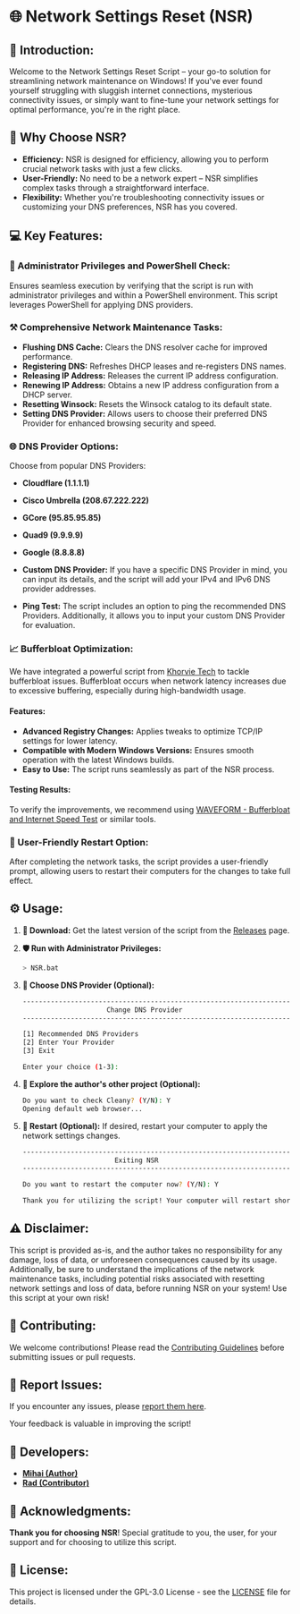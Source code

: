 # 🌐 Network Settings Reset (**NSR**)

## 🚀 Introduction:

Welcome to the Network Settings Reset Script – your go-to solution for streamlining network maintenance on Windows! If you've ever found yourself struggling with sluggish internet connections, mysterious connectivity issues, or simply want to fine-tune your network settings for optimal performance, you're in the right place.

## 🌟 Why Choose NSR?

- **Efficiency:** NSR is designed for efficiency, allowing you to perform crucial network tasks with just a few clicks.
- **User-Friendly:** No need to be a network expert – NSR simplifies complex tasks through a straightforward interface.
- **Flexibility:** Whether you're troubleshooting connectivity issues or customizing your DNS preferences, NSR has you covered.

## 💻 Key Features:

### 🔰 Administrator Privileges and PowerShell Check:

Ensures seamless execution by verifying that the script is run with administrator privileges and within a PowerShell environment. This script leverages PowerShell for applying DNS providers.

### ⚒️ Comprehensive Network Maintenance Tasks:

- **Flushing DNS Cache:** Clears the DNS resolver cache for improved performance.
- **Registering DNS:** Refreshes DHCP leases and re-registers DNS names.
- **Releasing IP Address:** Releases the current IP address configuration.
- **Renewing IP Address:** Obtains a new IP address configuration from a DHCP server.
- **Resetting Winsock:** Resets the Winsock catalog to its default state.
- **Setting DNS Provider:** Allows users to choose their preferred DNS Provider for enhanced browsing security and speed.

### 🌐 DNS Provider Options:

Choose from popular DNS Providers:
- **Cloudflare (1.1.1.1)**
- **Cisco Umbrella (208.67.222.222)**
- **GCore (95.85.95.85)**
- **Quad9 (9.9.9.9)**
- **Google (8.8.8.8)**

- **Custom DNS Provider:** If you have a specific DNS Provider in mind, you can input its details, and the script will add your IPv4 and IPv6 DNS provider addresses.
- **Ping Test:** The script includes an option to ping the recommended DNS Providers. Additionally, it allows you to input your custom DNS Provider for evaluation.

### 📈 Bufferbloat Optimization:

We have integrated a powerful script from [Khorvie Tech](https://github.com/Khorvie-Tech/bufferbloat) to tackle bufferbloat issues. Bufferbloat occurs when network latency increases due to excessive buffering, especially during high-bandwidth usage. 

#### Features:
- **Advanced Registry Changes:** Applies tweaks to optimize TCP/IP settings for lower latency.
- **Compatible with Modern Windows Versions:** Ensures smooth operation with the latest Windows builds.
- **Easy to Use:** The script runs seamlessly as part of the NSR process.

#### Testing Results:
To verify the improvements, we recommend using [WAVEFORM - Bufferbloat and Internet Speed Test](https://www.waveform.com/tools/bufferbloat) or similar tools. 

### 🤝 User-Friendly Restart Option:

After completing the network tasks, the script provides a user-friendly prompt, allowing users to restart their computers for the changes to take full effect.

## ⚙️ Usage:

1. **📁 Download:** 
Get the latest version of the script from the [Releases](https://github.com/M1HA15/Network-Settings-Reset/releases) page.

2. **🛡️ Run with Administrator Privileges:**
   ```bash
   > NSR.bat
   ```
   
3. **🚨 Choose DNS Provider (Optional):**
   ```bash
   ---------------------------------------------------------------------
                        Change DNS Provider
   ---------------------------------------------------------------------

   [1] Recommended DNS Providers
   [2] Enter Your Provider
   [3] Exit

   Enter your choice (1-3):
   ```

4. **📢 Explore the author's other project (Optional):**
   ```bash
   Do you want to check Cleany? (Y/N): Y
   Opening default web browser...
   ```

5. **🌌 Restart (Optional):**
If desired, restart your computer to apply the network settings changes.
     ```bash
   ---------------------------------------------------------------------
                            Exiting NSR
   ---------------------------------------------------------------------

   Do you want to restart the computer now? (Y/N): Y
     
   Thank you for utilizing the script! Your computer will restart shortly...
     ```

## ⚠️ Disclaimer:
This script is provided as-is, and the author takes no responsibility for any damage, loss of data, or unforeseen consequences caused by its usage. Additionally, be sure to understand the implications of the network maintenance tasks, including potential risks associated with resetting network settings and loss of data, before running NSR on your system! Use this script at your own risk!

## 📝 Contributing:
We welcome contributions! Please read the [Contributing Guidelines](https://github.com/M1HA15/Network-Settings-Reset/blob/main/CONTRIBUTING.md) before submitting issues or pull requests.

## 🚧 Report Issues:
If you encounter any issues, please [report them here](https://github.com/M1HA15/Network-Settings-Reset/issues).

Your feedback is valuable in improving the script!

## 🚀 Developers:
- **[Mihai (Author)](https://github.com/M1HA15)**
- **[Rad (Contributor)](https://github.com/RadNotRed)**

## 🙏 Acknowledgments:
**Thank you for choosing NSR**! Special gratitude to you, the user, for your support and for choosing to utilize this script.

## 📃 License:
This project is licensed under the GPL-3.0 License - see the [LICENSE](https://github.com/M1HA15/Network-Settings-Reset/blob/main/LICENSE) file for details.
